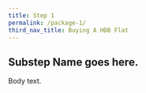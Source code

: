```yaml
---
title: Step 1
permalink: /package-1/
third_nav_title: Buying A HDB Flat
---
```


## Substep Name goes here. 

Body text.
